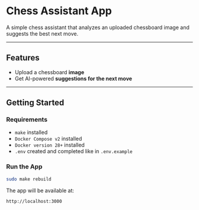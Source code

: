 # Chess Assistant App

A simple chess assistant that analyzes an uploaded chessboard image and suggests the best next move.

---

## Features

- Upload a chessboard **image**
- Get AI-powered **suggestions for the next move**

---

## Getting Started

### Requirements

- `make` installed
- `Docker Compose v2` installed
- `Docker version 28+` installed
- `.env` created and completed like in `.env.example`

### Run the App

```bash
sudo make rebuild
```

The app will be available at:

```
http://localhost:3000
```